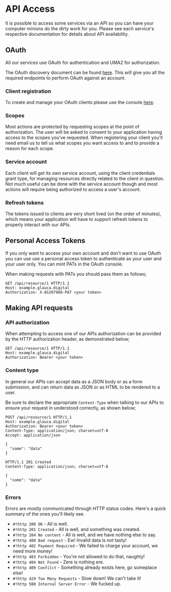 # API Access

It is possible to access some services via an API so you can have your computer minions
do the dirty work for you. Please see each service's respective documentation for details
about API availability.

## OAuth

All our services use OAuth for authentication and UMA2 for authorization.

The OAuth discovery document can be found [here](https://sso.as207960.net/auth/realms/master/.well-known/openid-configuration).
This will give you all the required endpoints to perform OAuth against an account.

### Client registration

To create and manage your OAuth clients please use the console [here](http://oauth.as207960.net/).

### Scopes

Most actions are protected by requesting scopes at the point of authorization.
The user will be asked to consent to your application having access to the scopes
you've requested. When registering your client you'll need email us to tell us what 
scopes you want access to and to provide a reason for each scope.

### Service account

Each client will get its own service account, using the client credentials grant type,
for managing resources directly related to the client in question. Not much useful can 
be done with the service account though and most actions will require being authorized to
access a user's account.

### Refresh tokens

The tokens issued to clients are very short lived (on the order of minutes), which means
your application will have to support refresh tokens to properly interact with our APIs.

## Personal Access Tokens

If you only want to access your own account and don't want to use OAuth you can use use a personal
access token to authenticate as your user and your user only. You can mint PATs in the OAuth console.

When making requests with PATs you should pass them as follows;

```http
GET /api/resource/1 HTTP/1.1
Host: example.glauca.digital
Authorization: X-AS207960-PAT <your token>
```

## Making API requests

### API authorization

When attempting to access one of our APIs authorization can be provided by the HTTP
authorization header, as demonstrated below;

```http
GET /api/resource/1 HTTP/1.1
Host: example.glauca.digital
Authorization: Bearer <your token>
```

### Content type

In general our APIs can accept data as a JSON body or as a form submission, and can return
data as JSON or as HTML to be rendered to a user.

Be sure to declare the appropriate `Content-Type` when talking to our APIs to ensure your
request in understood correctly, as shown below;

```http
POST /api/resource/1 HTTP/1.1
Host: example.glauca.digital
Authorization: Bearer <your token>
Content-Type: application/json; charset=utf-8
Accept: application/json

{
  "some": "data"
}
```

```http
HTTP/1.1 201 Created
Content-Type: application/json; charset=utf-8

{
  "some": "data"
}
```


### Errors

Errors are mostly communicated through HTTP status codes. Here's a quick summary of the ones
you'll likely see.

* `#!http 200 OK` - All is well.
* `#!http 201 Created` - All is well, and something was created.
* `#!http 204 No content` - All is well, and we have nothing else to say.
* `#!http 400 Bad request` - Ew! Invalid data is *not* tasty!
* `#!http 402 Payment Required` - We failed to charge your account, we need more money!
* `#!http 403 Forbidden` - You're not allowed to do that, naughty!
* `#!http 404 Not Found` - Zere is nothing ere.
* `#!http 409 Confilct` - Something already exists here, go someplace else!
* `#!http 429 Too Many Requests` - Slow down! We can't take it!
* `#!http 500 Internal Server Error` - We fucked up.